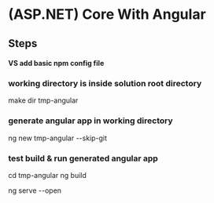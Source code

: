 ﻿# (ASP.NET) Core With Angular

## Steps

#### VS add basic npm config file

### working directory is inside solution root directory
make dir tmp-angular

### generate angular app in working directory
ng new tmp-angular --skip-git

### test build & run generated angular app
cd tmp-angular
ng build

ng serve --open
